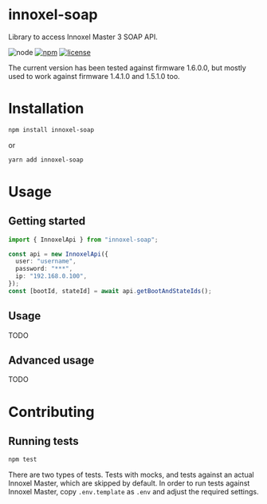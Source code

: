 # innoxel-soap

Library to access Innoxel Master 3 SOAP API.

![node](https://img.shields.io/node/v-lts/innoxel-soap)
[![npm](https://img.shields.io/npm/v/innoxel-soap)](https://www.npmjs.com/package/innoxel-soap)
[![license](https://img.shields.io/npm/l/innoxel-soap)](LICENSE)

The current version has been tested against firmware 1.6.0.0, but mostly used to work against firmware 1.4.1.0 and 1.5.1.0 too.

# Installation

```bash
npm install innoxel-soap
```

or

```bash
yarn add innoxel-soap
```

# Usage

## Getting started

```ts
import { InnoxelApi } from "innoxel-soap";

const api = new InnoxelApi({
  user: "username",
  password: "***",
  ip: "192.168.0.100",
});
const [bootId, stateId] = await api.getBootAndStateIds();
```

## Usage

TODO

## Advanced usage

TODO

# Contributing

## Running tests

```bash
npm test
```

There are two types of tests. Tests with mocks, and tests against an actual Innoxel Master, which are skipped by default. In order to run tests against Innoxel Master, copy `.env.template` as `.env` and adjust the required settings.
